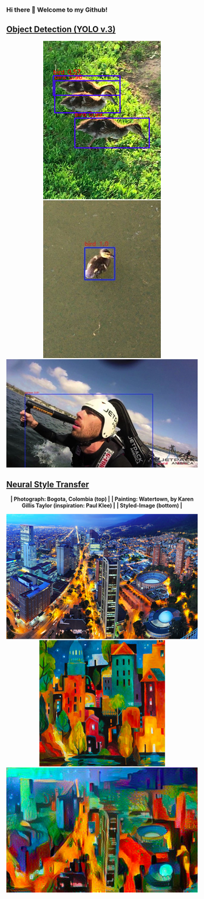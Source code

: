 ### Hi there 👋 Welcome to my Github!

<!--
**PierreBeaujuge/PierreBeaujuge** is a ✨ _special_ ✨ repository because its `README.md` (this file) appears on your GitHub profile.

Here are some ideas to get you started:

- 🔭 I’m currently working on ...
- 🌱 I’m currently learning ...
- 👯 I’m looking to collaborate on ...
- 🤔 I’m looking for help with ...
- 💬 Ask me about ...
- 📫 How to reach me: ...
- 😄 Pronouns: ...
- ⚡ Fun fact: ...
-->

## [Object Detection (YOLO v.3)](https://github.com/PierreBeaujuge/holbertonschool-machine_learning/tree/master/supervised_learning/0x0A-object_detection)

<p align="center">
  <img src="https://github.com/PierreBeaujuge/holbertonschool-machine_learning/blob/master/supervised_learning/0x0A-object_detection/0x0A-images/img_11.png">
  <img src="https://github.com/PierreBeaujuge/holbertonschool-machine_learning/blob/master/supervised_learning/0x0A-object_detection/0x0A-images/img_12.JPG">
  <img src="https://github.com/PierreBeaujuge/holbertonschool-machine_learning/blob/master/supervised_learning/0x0A-object_detection/0x0A-images/img_13.JPG">
</p>

## [Neural Style Transfer](https://github.com/PierreBeaujuge/holbertonschool-machine_learning/tree/master/supervised_learning/0x0C-neural_style_transfer)

<p align='center'>
  <b>| Photograph: Bogota, Colombia (top) |</b>
  <b>| Painting: Watertown, by Karen Gillis Taylor (inspiration: Paul Klee) |</b>
  <b>| Styled-Image (bottom) |</b>
</p>

<p align='center'>
  <img src='https://github.com/PierreBeaujuge/holbertonschool-machine_learning/blob/master/supervised_learning/0x0C-neural_style_transfer/0x0C-images/img_13.png'>
  <img src='https://github.com/PierreBeaujuge/holbertonschool-machine_learning/blob/master/supervised_learning/0x0C-neural_style_transfer/0x0C-images/img_14.png'>
  <img src='https://github.com/PierreBeaujuge/holbertonschool-machine_learning/blob/master/supervised_learning/0x0C-neural_style_transfer/0x0C-images/img_15.png'>
</p>
